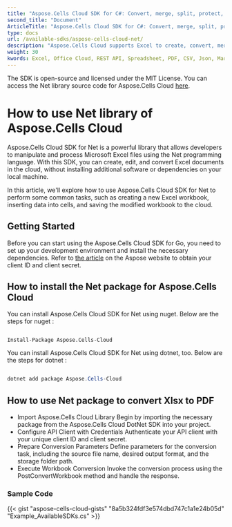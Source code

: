 ```yaml
---
title: "Aspose.Cells Cloud SDK for C#: Convert, merge, split, protect, search, replace, and more."
second_title: "Document"
ArticleTitle: "Aspose.Cells Cloud SDK for C#: Convert, merge, split, protect, search, replace, and more."
type: docs
url: /available-sdks/aspose-cells-cloud-net/
description: "Aspose.Cells Cloud supports Excel to create, convert, merge, split, protected, inner object operation, and so on."
weight: 30
kwords: Excel, Office Cloud, REST API, Spreadsheet, PDF, CSV, Json, Markdown, Net
---
```


The SDK is open-source and licensed under the MIT License. You can access the Net library source code for Aspose.Cells Cloud [here](https://github.com/aspose-cells-cloud/aspose-cells-cloud-dotnet).

# **How to use Net library of Aspose.Cells Cloud**

Aspose.Cells Cloud SDK for Net is a powerful library that allows developers to manipulate and process Microsoft Excel files using the Net programming language. With this SDK, you can create, edit, and convert Excel documents in the cloud, without installing additional software or dependencies on your local machine.

In this article, we'll explore how to use Aspose.Cells Cloud SDK for Net to perform some common tasks, such as creating a new Excel workbook, inserting data into cells, and saving the modified workbook to the cloud.

## Getting Started

Before you can start using the Aspose.Cells Cloud SDK for Go, you need to set up your development environment and install the necessary dependencies. Refer to [the article](https://docs.aspose.cloud/cells/quickstart/) on the Aspose website to obtain your client ID and client secret.

## How to install the Net package for Aspose.Cells Cloud

You can install Aspose.Cells Cloud SDK for Net using nuget. Below are the steps for nuget :

```nuget

Install-Package Aspose.Cells-Cloud

```

You can install Aspose.Cells Cloud SDK for Net using dotnet, too. Below are the steps for dotnet :

```powershell

dotnet add package Aspose.Cells-Cloud

```

## How to use Net package to convert Xlsx to PDF

- Import Aspose.Cells Cloud Library
  Begin by importing the necessary package from the Aspose.Cells Cloud DotNet SDK into your project.
- Configure API Client with Credentials
  Authenticate your API client with your unique client ID and client secret.
- Prepare Conversion Parameters
  Define parameters for the conversion task, including the source file name, desired output format, and the storage folder path.
- Execute Workbook Conversion
  Invoke the conversion process using the PostConvertWorkbook method and handle the response.

### **Sample Code**

{{< gist "aspose-cells-cloud-gists" "8a5b324fdf3e574dbd747c1a1e24b05d" "Example_AvailableSDKs.cs" >}}
